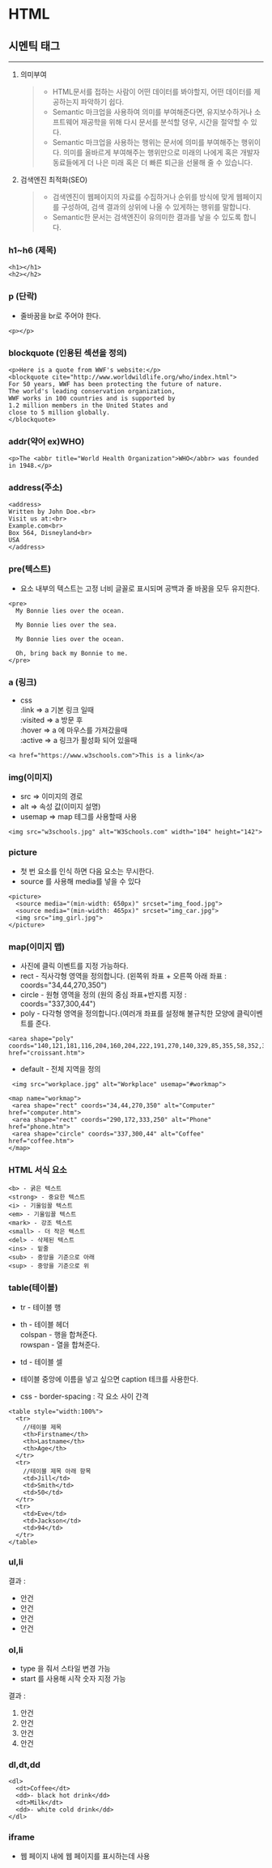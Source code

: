 # HTML

## 시멘틱 태그

---

1. 의미부여
   > - HTML문서를 접하는 사람이 어떤 데이터를 봐야할지, 어떤 데이터를 제공하는지 파악하기 쉽다.
   > - Semantic 마크업을 사용하여 의미를 부여해준다면, 유지보수하거나 소프트웨어 재공학을 위해 다시 문서를 분석할 뎡우, 시간을 절약할 수 있다.
   > - Semantic 마크업을 사용하는 행위는 문서에 의미를 부여해주는 행위이다. 의미를 올바르게 부여해주는 행위만으로 미래의 나에게 혹은 개발자 동료들에게 더 나은 미래 혹은 더 빠른 퇴근을 선물해 줄 수 있습니다.
2. 검색엔진 최적화(SEO)
   > - 검색엔진이 웹페이지의 자료를 수집하거나 순위를 방식에 맞게 웹페이지를 구성하여, 검색 결과의 상위에 나올 수 있게하는 행위를 말합니다.
   > - Semantic한 문서는 검색엔진이 유의미한 결과를 낳을 수 있도록 합니다.

### h1~h6 (제목)

```
<h1></h1>
<h2></h2>
```

### p (단락)

- 줄바꿈을 br로 주어야 한다.

```
<p></p>
```

### blockquote (인용된 섹션을 정의)

```
<p>Here is a quote from WWF's website:</p>
<blockquote cite="http://www.worldwildlife.org/who/index.html">
For 50 years, WWF has been protecting the future of nature.
The world's leading conservation organization,
WWF works in 100 countries and is supported by
1.2 million members in the United States and
close to 5 million globally.
</blockquote>
```

### addr(약어 ex)WHO)

```
<p>The <abbr title="World Health Organization">WHO</abbr> was founded in 1948.</p>
```

### address(주소)

```
<address>
Written by John Doe.<br>
Visit us at:<br>
Example.com<br>
Box 564, Disneyland<br>
USA
</address>
```

### pre(텍스트)

- 요소 내부의 텍스트는 고정 너비 글꼴로 표시되며 공백과 줄 바꿈을 모두 유지한다.

```
<pre>
  My Bonnie lies over the ocean.

  My Bonnie lies over the sea.

  My Bonnie lies over the ocean.

  Oh, bring back my Bonnie to me.
</pre>
```

### a (링크)

- css
  <br>
  :link => a 기본 링크 일때 <br>
  :visited => a 방문 후 <br>
  :hover => a 에 마우스를 가져갔을때 <br>
  :active => a 링크가 활성화 되어 있을때

```
<a href="https://www.w3schools.com">This is a link</a>
```

### img(이미지)

- src => 이미지의 경로
- alt => 속성 값(이미지 설명)
- usemap => map 테그를 사용할때 사용

```
<img src="w3schools.jpg" alt="W3Schools.com" width="104" height="142">
```

### picture

- 첫 번 요소를 인식 하면 다음 요소는 무시한다.
- source 를 사용해 media를 넣을 수 있다

```
<picture>
  <source media="(min-width: 650px)" srcset="img_food.jpg">
  <source media="(min-width: 465px)" srcset="img_car.jpg">
  <img src="img_girl.jpg">
</picture>
```

### map(이미지 맵)

- 사진에 클릭 이벤트를 지정 가능하다.
- rect - 직사각형 영역을 정의합니다. (왼쪽위 좌표 + 오른쪽 아래 좌표 : coords="34,44,270,350")<br>
- circle - 원형 영역을 정의 (원의 중심 좌표+반지름 지정 : coords="337,300,44")<br>
- poly - 다각형 영역을 정의합니다.(여러개 좌표를 설정해 불규칙한 모양에 클릭이벤트를 준다.<br>

```
<area shape="poly" coords="140,121,181,116,204,160,204,222,191,270,140,329,85,355,58,352,37,322,40,259,103,161,128,147" href="croissant.htm">
```

- default - 전체 지역을 정의<br>

```
 <img src="workplace.jpg" alt="Workplace" usemap="#workmap">

<map name="workmap">
 <area shape="rect" coords="34,44,270,350" alt="Computer" href="computer.htm">
 <area shape="rect" coords="290,172,333,250" alt="Phone" href="phone.htm">
 <area shape="circle" coords="337,300,44" alt="Coffee" href="coffee.htm">
</map>
```

### HTML 서식 요소

```
<b> - 굵은 텍스트
<strong> - 중요한 텍스트
<i> - 기울임꼴 텍스트
<em> - 기울임꼴 텍스트
<mark> - 강조 텍스트
<small> - 더 작은 텍스트
<del> - 삭제된 텍스트
<ins> - 밑줄
<sub> - 중앙을 기준으로 아래
<sup> - 중앙을 기준으로 위
```

### table(테이블)

- tr - 테이블 행
- th - 테이블 헤더<br> colspan - 행을 합쳐준다.<br>
  rowspan - 열을 합쳐준다.

- td - 테이블 셀
- 테이블 중앙에 이름을 넣고 싶으면 caption 테크를 사용한다.

* css - border-spacing : 각 요소 사이 간격

```
<table style="width:100%">
  <tr>
    //테이블 제목
    <th>Firstname</th>
    <th>Lastname</th>
    <th>Age</th>
  </tr>
  <tr>
    //테이블 제목 아래 항목
    <td>Jill</td>
    <td>Smith</td>
    <td>50</td>
  </tr>
  <tr>
    <td>Eve</td>
    <td>Jackson</td>
    <td>94</td>
  </tr>
</table>
```

### ul,li

결과 :

- 안건
- 안건
- 안건
- 안건

### ol,li

- type 을 줘서 스타일 변경 가능
- start 를 사용해 시작 숫자 지정 가능

결과 :

1. 안건
2. 안건
3. 안건
4. 안건

### dl,dt,dd

```
<dl>
  <dt>Coffee</dt>
  <dd>- black hot drink</dd>
  <dt>Milk</dt>
  <dd>- white cold drink</dd>
</dl>
```

### iframe

- 웹 페이지 내에 웹 페이지를 표시하는데 사용

